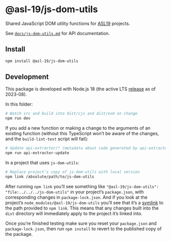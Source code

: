 # @asl-19/js-dom-utils

Shared JavaScript DOM utility functions for [ASL19](https://asl19.org/) projects.

See [`docs/js-dom-utils.md`](./docs/js-dom-utils.md) for API documentation.

## Install

```sh
npm install @asl-19/js-dom-utils
```

## Development

This package is developed with Node.js 18 (the active LTS [release](https://nodejs.org/en/about/releases/) as of 2023-08).

In this folder:

```sh
# Watch src and build into dist/cjs and dist/esm on change
npm run dev
```

If you add a new function or making a change to the arguments of an existing function (without this TypeScript won’t be aware of the changes, and the `build-lint-test` script will fail):

```sh
# Update api-extractor/* (metadata about code generated by api-extractor), docs/* (Markdown documentation generated by api-documenter using api-extractor metadata) and types/js-dom-utils.d.ts (types generated by api-extractor)
npm run api-extractor-update
```

In a project that uses `js-dom-utils`:

```sh
# Replace project‘s copy of js-dom-utils with local version
npm link /absolute/path/to/js-dom-utils
```

After running `npm link` you’ll see something like `"@asl-19/js-dom-utils": "file:../../../js-dom-utils"` in your project’s `package.json`, with corresponding changes in `package-lock.json`. And if you look at the project’s `node_modules/@asl-19/js-dom-utils` you’ll see that it’s a [symlink](https://en.wikipedia.org/wiki/Symbolic_link) to the path provided to `npm link`. This means that any changes built into the `dist` directory will immediately apply to the project it’s linked into.

Once you’re finished testing make sure you reset your `package.json` and `package-lock.json`, then run `npm install` to revert to the published copy of the package.
